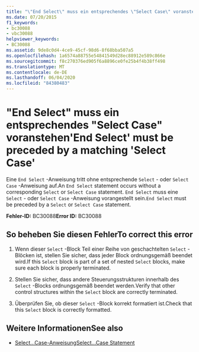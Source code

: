 ```yaml
---
title: "\"End Select\" muss ein entsprechendes \"Select Case\" voranstehen"
ms.date: 07/20/2015
f1_keywords:
- bc30088
- vbc30088
helpviewer_keywords:
- BC30088
ms.assetid: 9de8c0d4-4ce9-45cf-98d6-8f68bba507a5
ms.openlocfilehash: 1a6574a88755e54841549d28ec88912e589c866e
ms.sourcegitcommit: f8c270376ed905f6a8896ce0fe25b4f4b38ff498
ms.translationtype: MT
ms.contentlocale: de-DE
ms.lasthandoff: 06/04/2020
ms.locfileid: "84380483"
---
```

# <a name="end-select-must-be-preceded-by-a-matching-select-case"></a><span data-ttu-id="d884d-102">"End Select" muss ein entsprechendes "Select Case" voranstehen</span><span class="sxs-lookup"><span data-stu-id="d884d-102">'End Select' must be preceded by a matching 'Select Case'</span></span>
<span data-ttu-id="d884d-103">Eine `End Select` -Anweisung tritt ohne entsprechende `Select` - oder `Select Case` -Anweisung auf.</span><span class="sxs-lookup"><span data-stu-id="d884d-103">An `End Select` statement occurs without a corresponding `Select` or `Select Case` statement.</span></span> <span data-ttu-id="d884d-104">`End Select` muss eine `Select` - oder `Select Case` -Anweisung vorangestellt sein.</span><span class="sxs-lookup"><span data-stu-id="d884d-104">`End Select` must be preceded by a `Select` or `Select Case` statement.</span></span>  
  
 <span data-ttu-id="d884d-105">**Fehler-ID:** BC30088</span><span class="sxs-lookup"><span data-stu-id="d884d-105">**Error ID:** BC30088</span></span>  
  
## <a name="to-correct-this-error"></a><span data-ttu-id="d884d-106">So beheben Sie diesen Fehler</span><span class="sxs-lookup"><span data-stu-id="d884d-106">To correct this error</span></span>  
  
1. <span data-ttu-id="d884d-107">Wenn dieser `Select` -Block Teil einer Reihe von geschachtelten `Select` -Blöcken ist, stellen Sie sicher, dass jeder Block ordnungsgemäß beendet wird.</span><span class="sxs-lookup"><span data-stu-id="d884d-107">If this `Select` block is part of a set of nested `Select` blocks, make sure each block is properly terminated.</span></span>  
  
2. <span data-ttu-id="d884d-108">Stellen Sie sicher, dass andere Steuerungsstrukturen innerhalb des `Select` -Blocks ordnungsgemäß beendet werden.</span><span class="sxs-lookup"><span data-stu-id="d884d-108">Verify that other control structures within the `Select` block are correctly terminated.</span></span>  
  
3. <span data-ttu-id="d884d-109">Überprüfen Sie, ob dieser `Select` -Block korrekt formatiert ist.</span><span class="sxs-lookup"><span data-stu-id="d884d-109">Check that this `Select` block is correctly formatted.</span></span>  
  
## <a name="see-also"></a><span data-ttu-id="d884d-110">Weitere Informationen</span><span class="sxs-lookup"><span data-stu-id="d884d-110">See also</span></span>

- [<span data-ttu-id="d884d-111">Select...Case-Anweisung</span><span class="sxs-lookup"><span data-stu-id="d884d-111">Select...Case Statement</span></span>](../language-reference/statements/select-case-statement.md)
